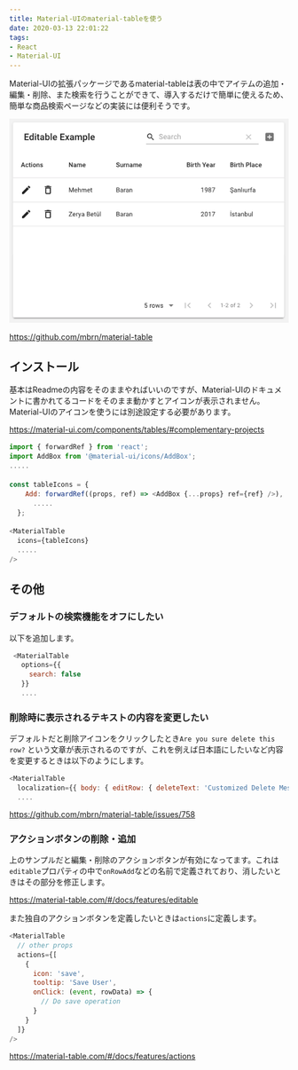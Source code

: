 ```yaml
---
title: Material-UIのmaterial-tableを使う
date: 2020-03-13 22:01:22
tags: 
- React
- Material-UI
---
```


Material-UIの拡張パッケージであるmaterial-tableは表の中でアイテムの追加・編集・削除、また検索を行うことができて、導入するだけで簡単に使えるため、簡単な商品検索ページなどの実装には便利そうです。

![image-20200313221940577](../images/react-table/image-20200313221940577.png)

https://github.com/mbrn/material-table

## インストール

基本はReadmeの内容をそのままやればいいのですが、Material-UIのドキュメントに書かれてるコードをそのまま動かすとアイコンが表示されません。Material-UIのアイコンを使うには別途設定する必要があります。

https://material-ui.com/components/tables/#complementary-projects

```javascript
import { forwardRef } from 'react';
import AddBox from '@material-ui/icons/AddBox';
.....

const tableIcons = {
    Add: forwardRef((props, ref) => <AddBox {...props} ref={ref} />),
      .....
  };

<MaterialTable
  icons={tableIcons}
  .....
/>
```

## その他

### デフォルトの検索機能をオフにしたい

以下を追加します。

```javascript
 <MaterialTable
   options={{
     search: false
   }}
   ....
```

### 削除時に表示されるテキストの内容を変更したい

デフォルトだと削除アイコンをクリックしたとき`Are you sure delete this row?` という文章が表示されるのですが、これを例えば日本語にしたいなど内容を変更するときは以下のようにします。

```javascript
<MaterialTable
  localization={{ body: { editRow: { deleteText: 'Customized Delete Message' } } }}
  ....
```

https://github.com/mbrn/material-table/issues/758

### アクションボタンの削除・追加

上のサンプルだと編集・削除のアクションボタンが有効になってます。これは`editable`プロパティの中で`onRowAdd`などの名前で定義されており、消したいときはその部分を修正します。

https://material-table.com/#/docs/features/editable

また独自のアクションボタンを定義したいときは`actions`に定義します。

```javascript
<MaterialTable
  // other props
  actions={[
    {
      icon: 'save',
      tooltip: 'Save User',
      onClick: (event, rowData) => {
        // Do save operation
      }
    }
  ]}
/>
```

https://material-table.com/#/docs/features/actions

